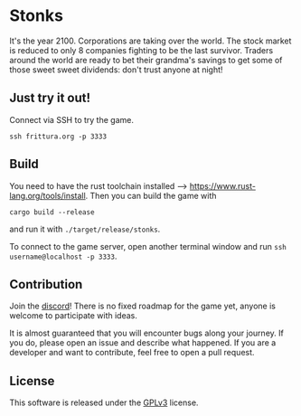 # Stonks

It's the year 2100. Corporations are taking over the world. The stock market is reduced to only 8 companies fighting to be the last survivor. 
Traders around the world are ready to bet their grandma's savings to get some of those sweet sweet dividends: don't trust anyone at night!

## Just try it out!

Connect via SSH to try the game.

`ssh frittura.org -p 3333`


## Build

You need to have the rust toolchain installed --> https://www.rust-lang.org/tools/install. Then you can build the game with

`cargo build --release`

and run it with `./target/release/stonks`.

To connect to the game server, open another terminal window and run `ssh username@localhost -p 3333`.


## Contribution

Join the [discord](https://discord.gg/ebjp33UrrV)! There is no fixed roadmap for the game yet, anyone is welcome to participate with ideas.

It is almost guaranteed that you will encounter bugs along your journey. If you do, please open an issue and describe what happened. If you are a developer and want to contribute, feel free to open a pull request.

## License

This software is released under the [GPLv3](https://www.gnu.org/licenses/gpl-3.0.en.html) license.
